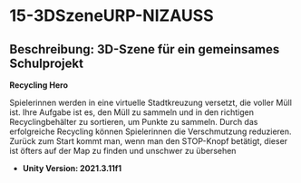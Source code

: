 # 15-3DSzeneURP-NIZAUSS

## Beschreibung: 3D-Szene für ein gemeinsames Schulprojekt 


**Recycling Hero**

Spielerinnen werden in eine virtuelle Stadtkreuzung versetzt, die voller Müll ist. Ihre Aufgabe ist es, den Müll zu sammeln und in den richtigen Recyclingbehälter zu sortieren, um Punkte zu sammeln. Durch das erfolgreiche Recycling können Spielerinnen die Verschmutzung reduzieren. Zurück zum Start kommt man, wenn man den STOP-Knopf betätigt, dieser ist öfters auf der Map zu finden und unschwer zu übersehen

+ **Unity Version: 2021.3.11f1**
